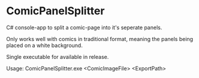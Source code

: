 # ComicPanelSplitter

C# console-app to split a comic-page into it's seperate panels.

Only works well with comics in traditional format, meaning the panels being placed on a white background.

Single executable for available in release. 

Usage: ComicPanelSplitter.exe &lt;ComicImageFile&gt; &lt;ExportPath&gt;


